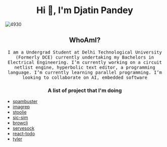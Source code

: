 <h1 align="center">Hi 👋, I'm Djatin Pandey</h1>

![4930](https://user-images.githubusercontent.com/63631162/129083155-17f907c2-f335-4ada-b59f-f9eaf9476663.jpg)

<h2 align="center">WhoAmI?</h2>
<p align="center">
  <samp>
I am a Undergrad Student at Delhi Technological University (Formerly DCE) currently undertaking my Bachelors in Electrical Engineering. I’m currently working on a circuit netlist engine, hyperbolic text editor, a programming language. I’m currently learning parallel programming. I’m looking to collaborate on AI, embedded software
  <samp>

   <h3 align="center"> A list of project that I'm doing</h3>

- [spambuster](https://github.com/jatin837/spambuster)
- [imagrep](https://github.com/jatin837/imagrep)
- [stoolie](https://github.com/jatin837/stoolie)
- [sic-sim](https://github.com/jatin837/sic-sim)
- [browcli](https://github.com/jatin837/browcli)
- [servesock](https://github.com/jatin837/servesock)
- [react-todo](https://github.com/jatin837/react-todo)
- [tyler](https://github.com/jatin837/tyler)

